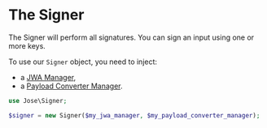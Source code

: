 The Signer
==========

The Signer will perform all signatures. You can sign an input using one or more keys.

To use our `Signer` object, you need to inject:
* a [JWA Manager](jwa_manager.md),
* a [Payload Converter Manager](payload_converter_manager.md).

```php
use Jose\Signer;

$signer = new Signer($my_jwa_manager, $my_payload_converter_manager);
```
